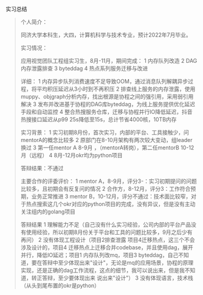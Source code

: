 





实习总结

> 个人简介：
>
> 同济大学本科生，大四，计算机科学与技术专业，预计2022年7月毕业。
>
> 实习情况：
>
> 应用视觉团队工程组实习生，8月-11月，期间完成：
> 1 内存队列改造
> 2 DAG内存泄露排查
> 3 byteddag
> 4 热点系列服务迁移与改进
>
> 详细：
> 1 内存异步队列消费速度不足导致OOM，通过消息队列解耦异步过程，将平均积压延迟从3小时到不再积压
> 2 排查线上服务的内存泄露，使用muppy、objgraph分析内存，找出根源是协程之间的强引用，采用弱引用解决
> 3 发布并改进基于协程的DAG库byteddag，为线上服务提供优化延迟手段和自动监控
> 4 整合热搜服务仓库，迁移与协程并行IO降低延迟，抖音热搜接口延迟从p99 25s降低至15s，总计节省4000核，10TB内存
>
> 实习背景：
> 1 实习初期8月份，首次实习，内部的平台、工具接触少，问mentorA的概念比较多
> 2 原部门在8-10月架构有两次较大变动，组leader换过
> 3 第一任mentor A 8-9月 ，（mentorA转岗），第二任mentorB 10-12月（远程）
> 4 8月-12月okr均为python项目
>
> 答辩结果：不通过
>
> 主要合作的评委评价：
> 1 mentor A，8-9月，评分3-：实习初期提问的问题比较多，且初期会有反复问的情况
> 2 合作方，8-12月，评分3：工作符合预期，业务正常推进
> 3 mentor B，10-12月，评分不通过：技术面比较窄，对于热点搜索这几个okr对应的python项目的完成，没有异议，但是没有主动关注组内的golang项目
>
> 
>
> 答辩结果
> 1 理解能力不足（自己没有什么实习经验，公司内部的平台产品没有使用经验，所以初期8月份关于平台和工具的问题比较多，9月之后少有再问）
> 2 没有体现工程设计（项目2排查泄露 项目4迁移热点，这三个不会涉及设计的，项目4 迁移热点上迁移合并codebase，并且使用dag，展开并行，降低IO延迟；项目1 内存队列改mq，项目3 byteddag，自己不知道，要在答辩中至少体现出来"设计"，无论是mq的应用场景，协程的原理实现，还是正确的dag工作流程，这点的细节，我可以说出来，但是我不知道，转正答辩，至少要体现出来 说出来"设计"）
> 3 没有体现语言，技术栈（从头到尾布置的okr是python）














